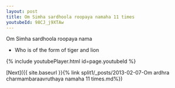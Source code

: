 ```yaml
---
layout: post
title: Om Simha sardhoola roopaya namaha 11 times
youtubeId: 98CJ_j9XTAw
---
```

 
 
Om Simha sardhoola roopaya nama 
 
 -  Who is of the form of tiger and lion 
 
  
 
  
 
 
 
 
 
 


{% include youtubePlayer.html id=page.youtubeId %}
 
[Next]({{ site.baseurl }}{% link  split1/_posts/2013-02-07-Om ardhra charmambaraavruthaya namaha 11 times.md%})
 
